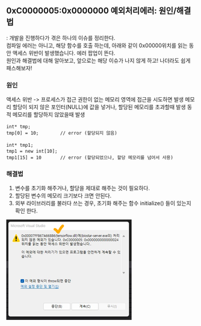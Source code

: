 ## 0xC0000005:0x0000000 예외처리에러: 원인/해결법

: 개발을 진행하다가 겪은 하나의 이슈를 정리한다.<br>
컴파일 에러는 아니고, 해당 함수를 호출 하는데, 아래와 같이 0x00000위치를 읽는 동안 액세스 위반이 발생했습니다. 에러 팝업이 뜬다. <br>
원인과 해결법에 대해 알아보고, 앞으로는 해당 이슈가 나지 않게 하고! 나더라도 쉽게 패스해보자! <br>


### 원인
액세스 위반 -> 프로세스가 접근 권한이 없는 메모리 영역에 접근을 시도하면 발생
메모리 할당이 되지 않은 포인터(NULL)에 값을 넣거나, 할당된 메모리를 초과할때 발생
동적 메모리를 할당하지 않았을때 발생

    int* tmp;
    tmp[0] = 10;        // error (할당되지 않음)

    int* tmp1;
    tmp1 = new int[10];
    tmp1[15] = 10       // error (할당되었으나, 할당 메모리를 넘어서 사용)



### 해결법
1. 변수를 초기화 해주거나, 할당을 제대로 해주는 것이 필요하다.
2. 할당된 변수의 메모리 크기보다 크면 안된다.
3. 외부 라이브러리를 불러다 쓰는 경우, 초기화 해주는 함수 initialize() 들이 있는지 확인 한다.

![img.png](../img/cpp_0xC00_1.png)
<br><br>
